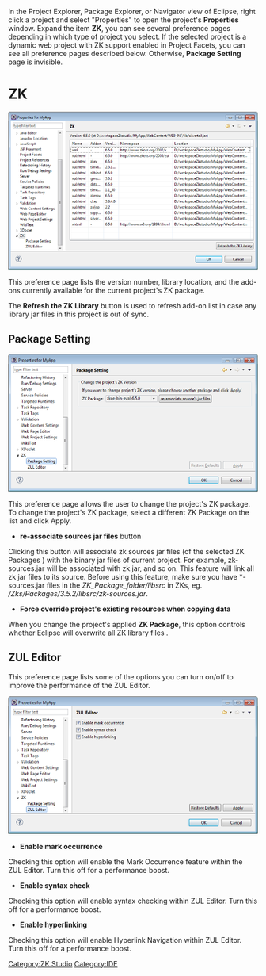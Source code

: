 In the Project Explorer, Package Explorer, or Navigator view of Eclipse,
right click a project and select "Properties" to open the project's
**Properties** window. Expand the item **ZK**, you can see several
preference pages depending in which type of project you select. If the
selected project is a dynamic web project with ZK support enabled in
Project Facets, you can see all preference pages described below.
Otherwise, **Package Setting** page is invisible.

# ZK

![](images/studio-project-preference-zk.png)

This preference page lists the version number, library location, and the
add-ons currently available for the current project's ZK package.

The **Refresh the ZK Library** button is used to refresh add-on list in
case any library jar files in this project is out of sync.

## Package Setting

![](images/studio-project-preference-package.png)

This preference page allows the user to change the project's ZK package.
To change the project's ZK package, select a different ZK Package on the
list and click Apply.

- **re-associate sources jar files** button

  
Clicking this button will associate zk sources jar files (of the
selected ZK Packages ) with the binary jar files of current project. For
example, zk-sources.jar will be associated with zk.jar, and so on. This
feature will link all zk jar files to its source. Before using this
feature, make sure you have \*-sources.jar files in the
*ZK_Package_folder/libsrc* in ZKs, eg.
*/Zks/Packages/3.5.2/libsrc/zk-sources.jar*.

- **Force override project's existing resources when copying data**

  
When you change the project's applied **ZK Package**, this option
controls whether Eclipse will overwrite all ZK library files .

## ZUL Editor

This preference page lists some of the options you can turn on/off to
improve the performance of the ZUL Editor.

![](images/studio-project-preference-editor.png)

- **Enable mark occurrence**

  
Checking this option will enable the Mark Occurrence feature within the
ZUL Editor. Turn this off for a performance boost.

- **Enable syntax check**

  
Checking this option will enable syntax checking within ZUL Editor. Turn
this off for a performance boost.

- **Enable hyperlinking**

  
Checking this option will enable Hyperlink Navigation within ZUL Editor.
Turn this off for a performance boost.

[Category:ZK Studio](category:zk_studio)
[Category:IDE](category:ide)
